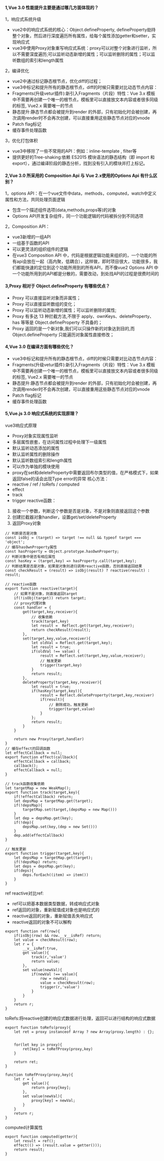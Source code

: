 #### 1,Vue 3.0 性能提升主要是通过哪几方面体现的？
1，响应式系统升级
* vue2中的响应式系统的核心：Object.defineProperty, defineProperty劫持整个对象，然后进行深度遍历所有属性，给每个属性添加getter和setter，实现响应式
* vue3中使用Proxy对象重写响应式系统：proxy可以对整个对象进行监听，所以不需要深度遍历;可以监听动态新增的属性；可以监听删除的属性；可以监听数组的索引和length属性

2，编译优化
* vue2中通过标记静态根节点，优化diff的过程；
* vue3中标记和提升所有的静态根节点，diff的时候只需要对比动态节点内容：
* Fragments(升级vetur插件):新引入Fragments（片段）特性：Vue 3.x 模板中不需要再创建一个唯一的根节点，模板里可以直接放文本内容或者很多同级的标签, Vue2.x 需要唯一的节点
* 静态提升:静态节点都会被提升到render 的外部，只有初始化时会被创建，再次调用render时不会再次创建，可以直接重用这些静态节点对应的vnode
* Patch flag标记
* 缓存事件处理函数

3，优化打包体积
* vue3中移除了一些不常用的API：例如：inline-template , filter等
* 提供更好的Tree-shaking:依赖 ES2015 模块语法的静态结构（即 import 和 export），通过编译阶段的静态分析，找到没有引入的模块并打上标记。

#### 2,Vue 3.0 所采用的 Composition Api 与 Vue 2.x使用的Options Api 有什么区别？
1，options API：在一个vue文件中data，methods，computed，watch中定义属性和方法，共同处理页面逻辑
* 包含一个描述组件选项(data,methods,props等)的对象
* Options API开发复杂组件，同一个功能逻辑的代码被拆分到不同选项

2，Composition API：
* vue3新增的一组API
* 一组基于函数的API
* 可以更灵活的组织组件的逻辑
* 在vue3 Composition API 中，代码是根据逻辑功能来组织的，一个功能的所有api会放在一起（高内聚，低耦合），这样做，即时项目很大，功能很多，我们都能快速的定位到这个功能所用到的所有API，而不像vue2 Options API 中一个功能所用到的API都是分散的，需要改动，到处找API的过程是很费时间的

#### 3,Proxy 相对于 Object.defineProperty 有哪些优点？
* Proxy 可以直接监听对象而非属性；
* Proxy 可以直接监听数组的变化；
* Proxy 可以监听动态新增的属性；可以监听删除的属性;
* Proxy 有多达 13 种拦截方法,不限于 apply、ownKeys、deleteProperty、has 等等是 Object.defineProperty 不具备的；
* Proxy 返回的是一个新对象,我们可以只操作新的对象达到目的,而 Object.defineProperty 只能遍历对象属性直接修改；

#### 4,Vue 3.0 在编译方面有哪些优化？
* vue3中标记和提升所有的静态根节点，diff的时候只需要对比动态节点内容：
* Fragments(升级vetur插件):新引入Fragments（片段）特性：Vue 3.x 模板中不需要再创建一个唯一的根节点，模板里可以直接放文本内容或者很多同级的标签, Vue2.x 需要唯一的节点
* 静态提升:静态节点都会被提升到render 的外部，只有初始化时会被创建，再次调用render时不会再次创建，可以直接重用这些静态节点对应的vnode
* Patch flag标记
* 缓存事件处理函数

#### 5,Vue.js 3.0 响应式系统的实现原理？
vue3响应式原理
* Proxy对象实现属性监听
* 多层属性嵌套，在访问属性过程中处理下一级属性
* 默认监听动态添加的属性
* 默认监听属性的删除操作
* 默认监听数组索引和length属性
* 可以作为单独的模块使用
* proxy在set和deleteProperty中需要返回布尔类型的值，在严格模式下，如果返回false的话会出现Type error的异常
核心方法：
* reactive / ref / toRefs / computed
* effect 
* track
* trigger
reactive函数：
1. 接收一个参数，判断这个参数是否是对象，不是对象则直接返回这个参数
2. 创建拦截器对象handler，设置get/set/deleteProperty
3. 返回Proxy对象
```
// 判断是否是对象
const isObj = (target) => target !== null && typeof target === 'object';
// 缓存hasOwnProperty属性
const hasProperty = Object.prototype.hasOwnProperty;
// 判断对象中是否有相应属性
const hasKey = (target,key) => hasProperty.call(target,key);
// 判断结果是否是对象，如果是对象则递归调用reactive函数，否则直接返回结果
const checkResult = (result) => isObj(result) ? reactive(result) : result;

// reactive函数
export function reactive(target){
    // 如果不是对象，则直接返回target
    if(!isObj(target)) return target;
    // proxy代理对象
    const handler = {
        get(target,key,receiver){
            // 收集依赖
            track(target,key)
            let result =  Reflect.get(target,key,receiver);
            return checkResult(result);
        },
        set(target,key,value,receiver){
            let oldVal = Reflect.get(target,key);
            let result = true;
            if(oldVal !== value) {
                result = Reflect.set(target,key,value,receiver);
                // 触发更新
                trigger(target,key)
            }
            return result;
        },
        deleteProperty(target,key,receiver){
            let result = true;
            if(hasKey(target,key)){
                result = Reflect.deleteProperty(target,key,receiver)
                if(result){
                    // 删除成功，触发更新
                    trigger(target,value)
                }
            };
            return result;
        }
    }

    return new Proxy(target,handler)
}
// 缓存effect的回调函数
let effectCallback = null;
export function effect(callback){
    effectCallback = callback;
    callback();
    effectCallback = null;
}

// track函数收集依赖
let targetMap = new WeakMap();
export function track(target,key){
    if(!effectCallback) return;
    let depsMap = targetMap.get(target);
    if(!depsMap){
        targetMap.set(target,(depsMap = new Map()))
    }
    let dep = depsMap.get(key);
    if(!dep){
        depsMap.set(key,(dep = new Set()))
    }
    dep.add(effectCallback)
}

// 触发更新
export function trigger(target,key){
    let depsMap = targetMap.get(target);
    if(!depsMap) return;
    let deps = depsMap.get(key);
    if(deps){
        deps.forEach((item) => item())
    }
}
```
ref
reactive对比ref:
* ref可以把基本数据类型数据，转成响应式对象
* ref返回的对象，重新赋值成对象也是响应式的
* reactive返回的对象，重新赋值丢失响应式
* reactive返回的对象不可以解构
```
export function ref(row){
    if(isObj(row) && row.__v__isRef) return;
    let value = checkResult(row);
    let r = {
        __v__isRef:true,
        get value(){
            track(r,'value')
            return value;
        },
        set value(newVal){
            if(newVal !== value){
                row = newVal;
                value = checkResult(row);
                trigger(r,'value')
            }
        }
    }
    return r;
}
```
toRefs:将reactive创建的响应式数据进行处理，返回可以进行结构的响应式数据
```
export function toRefs(proxy){
    let ret = proxy instanceof Array ? new Array(proxy.length) : {};


    for(let key in proxy){
        ret[key] = toRefProxy(proxy,key)
    }

    return ret;
}

function toRefProxy(proxy,key){
    let r = {
        get value(){
            return proxy[key];
        },
        set value(newVal){
            proxy[key] = newVal;
        }
    }
    return r;
}
```
computed计算属性
```
export function computed(getter){
    let result = ref();
    effect(() => (result.value = getter()));
    return result;
}
```


